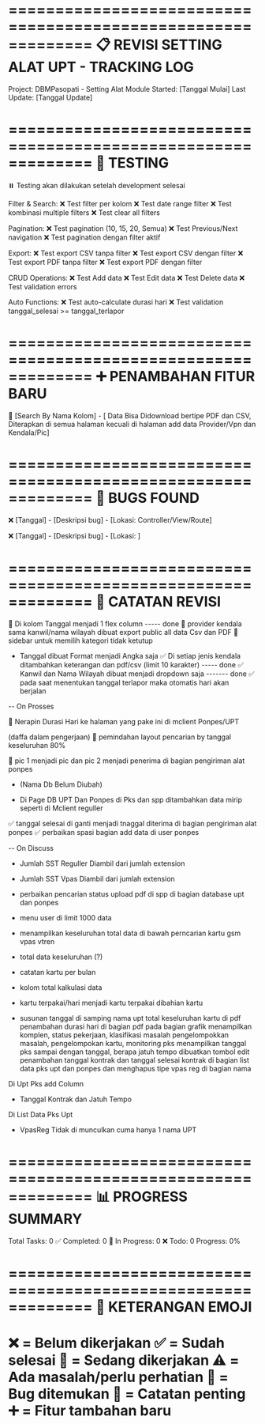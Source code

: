 =============================================================
📋 REVISI SETTING ALAT UPT - TRACKING LOG
=============================================================
Project: DBMPasopati - Setting Alat Module
Started: [Tanggal Mulai]
Last Update: [Tanggal Update]

=============================================================
🧪 TESTING
=============================================================
⏸️ Testing akan dilakukan setelah development selesai

Filter & Search:
❌ Test filter per kolom
❌ Test date range filter
❌ Test kombinasi multiple filters
❌ Test clear all filters

Pagination:
❌ Test pagination (10, 15, 20, Semua)
❌ Test Previous/Next navigation
❌ Test pagination dengan filter aktif

Export:
❌ Test export CSV tanpa filter
❌ Test export CSV dengan filter
❌ Test export PDF tanpa filter
❌ Test export PDF dengan filter

CRUD Operations:
❌ Test Add data
❌ Test Edit data
❌ Test Delete data
❌ Test validation errors

Auto Functions:
❌ Test auto-calculate durasi hari
❌ Test validation tanggal_selesai >= tanggal_terlapor

=============================================================
➕ PENAMBAHAN FITUR BARU
=============================================================
🔄 [Search By Nama Kolom] - [ Data Bisa Didownload bertipe PDF dan CSV, Diterapkan di semua halaman kecuali di halaman add data Provider/Vpn dan Kendala/Pic]

=============================================================
🐛 BUGS FOUND
=============================================================

❌ [Tanggal] - [Deskripsi bug] - [Lokasi: Controller/View/Route]

❌ [Tanggal] - [Deskripsi bug] - [Lokasi: ]

=============================================================
📝 CATATAN REVISI
=============================================================


🔄 Di kolom Tanggal menjadi 1 flex column ----- done
🔄 provider kendala  sama kanwil/nama wilayah dibuat export public all data Csv dan PDF
🔄 sidebar untuk memilih kategori tidak ketutup

- Tanggal dibuat Format menjadi Angka saja 
✅ Di setiap jenis kendala ditambahkan keterangan dan pdf/csv (limit 10 karakter) ----- done 
✅ Kanwil dan Nama Wilayah dibuat menjadi dropdown saja ------- done
✅ pada saat menentukan tanggal terlapor maka otomatis hari akan berjalan 



-- On Prosses

🔄 Nerapin Durasi Hari ke halaman yang pake ini di mclient Ponpes/UPT


(daffa dalam pengerjaan)
🔄 pemindahan layout pencarian by tanggal keseluruhan
80%

🔄 pic 1 menjadi pic dan pic 2 menjadi penerima di bagian pengiriman alat ponpes 
- (Nama Db Belum Diubah)


- Di Page DB UPT Dan Ponpes di Pks dan spp ditambahkan data mirip seperti di Mclient reguller 


✅ tanggal selesai di ganti menjadi tnaggal diterima di bagian pengiriman alat ponpes
✅ perbaikan spasi bagian add data di user ponpes


-- On Discuss

- Jumlah SST Reguller Diambil dari jumlah extension
- Jumlah SST Vpas Diambil dari jumlah extension
- perbaikan pencarian status upload pdf di spp di bagian database upt dan ponpes
- menu user di limit 1000 data 
- menampilkan keseluruhan total data di bawah perncarian kartu gsm vpas vtren
- total data keseluruhan (?)
- catatan kartu per bulan
- kolom total kalkulasi data  

- kartu terpakai/hari menjadi kartu terpakai dibahian kartu
- susunan tanggal di samping nama upt
total keseluruhan kartu di pdf
penambahan durasi hari di bagian pdf 
pada bagian grafik menampilkan komplen, status pekerjaan, klasifikasi masalah pengelompokkan masalah, pengelompokan kartu, monitoring pks menampilkan tanggal pks sampai dengan tanggal, berapa jatuh tempo
dibuatkan tombol edit penambahan tanggal kontrak dan tanggal selesai kontrak di bagian list data pks upt dan ponpes dan menghapus tipe vpas reg di bagian nama



Di Upt Pks
add Column
- Tanggal Kontrak dan Jatuh Tempo

Di List Data Pks Upt
- VpasReg Tidak di munculkan cuma hanya 1 nama UPT







=============================================================
📊 PROGRESS SUMMARY
=============================================================
Total Tasks: 0
✅ Completed: 0
🔄 In Progress: 0
❌ Todo: 0
Progress: 0%

=============================================================
📌 KETERANGAN EMOJI
=============================================================
❌ = Belum dikerjakan
✅ = Sudah selesai
🔄 = Sedang dikerjakan
⚠️ = Ada masalah/perlu perhatian
🐛 = Bug ditemukan
📝 = Catatan penting
➕ = Fitur tambahan baru
=============================================================
